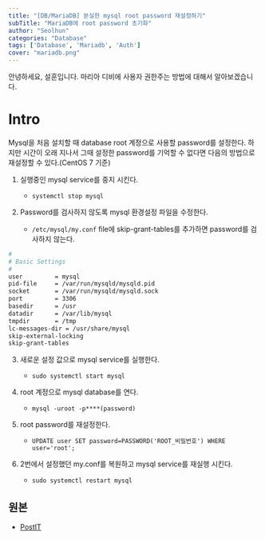 ```yaml
---
title: "[DB/MariaDB] 분실한 mysql root password 재설정하기"
subTitle: "MariaDB에 root password 초기화"
author: "Seolhun"
categories: "Database"
tags: ['Database', 'Mariadb', 'Auth']
cover: "mariadb.png"
---
```


안녕하세요, 설훈입니다.
마리아 디비에 사용자 권한주는 방법에 대해서 알아보겠습니다.

# Intro
Mysql을 처음 설치할 때 database root 계정으로 사용할 password를 설정한다. 하지만 시간이 오래 지나서 그때 설정한 password를 기억할 수 없다면 다음의 방법으로 재설정할 수 있다.(CentOS 7 기준)

1. 실행중인 mysql service를 중지 시킨다.
    - `systemctl stop mysql`

2. Password를 검사하지 않도록 mysql 환경설정 파일을 수정한다.
    - `/etc/mysql/my.conf` file에 skip-grant-tables를 추가하면 password를 검사하지 않는다.

```bash
#
# Basic Settings
#
user         = mysql
pid-file     = /var/run/mysqld/mysqld.pid
socket       = /var/run/mysqld/mysqld.sock
port         = 3306
basedir      = /usr
datadir      = /var/lib/mysql
tmpdir       = /tmp
lc-messages-dir = /usr/share/mysql
skip-external-locking
skip-grant-tables
```

3. 새로운 설정 값으로 mysql service를 실행한다.
    - `sudo systemctl start mysql`

4. root 계정으로 mysql database를 연다.
    - `mysql -uroot -p****(password)`

5. root password를 재설정한다.
    - `UPDATE user SET password=PASSWORD('ROOT_비밀번호') WHERE user='root';`

6. 2번에서 설정했던 my.conf를 복원하고 mysql service를 재실행 시킨다.
    - `sudo systemctl restart mysql`

## 원본
- [PostIT](http://postitforhooney.tistory.com/entry/MySql-Mariadb-MYsql-사용자-권한주기-및-확인?category=652294)
